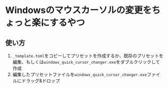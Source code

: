 # Windowsのマウスカーソルの変更をちょっと楽にするやつ

## 使い方

1. `_template.toml`をコピーしてプリセットを作成するか、既存のプリセットを編集、もしくは`windows_quick_cursor_changer.exe`をダブルクリックして作成
2. 編集したプリセットファイルを`windows_quick_cursor_changer.exe`ファイルにドラッグ&ドロップ
